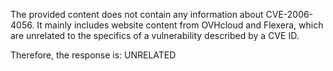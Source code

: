 The provided content does not contain any information about CVE-2006-4056. It mainly includes website content from OVHcloud and Flexera, which are unrelated to the specifics of a vulnerability described by a CVE ID.

Therefore, the response is: UNRELATED